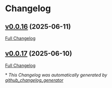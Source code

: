 # Changelog

## [v0.0.16](https://github.com/NASA-PDS/nucleus-tools-java/tree/v0.0.16) (2025-06-11)

[Full Changelog](https://github.com/NASA-PDS/nucleus-tools-java/compare/v0.0.17...v0.0.16)

## [v0.0.17](https://github.com/NASA-PDS/nucleus-tools-java/tree/v0.0.17) (2025-06-10)

[Full Changelog](https://github.com/NASA-PDS/nucleus-tools-java/compare/a2fdba189d61b91dffb728ee4c3dfca6d07a8421...v0.0.17)



\* *This Changelog was automatically generated by [github_changelog_generator](https://github.com/github-changelog-generator/github-changelog-generator)*
